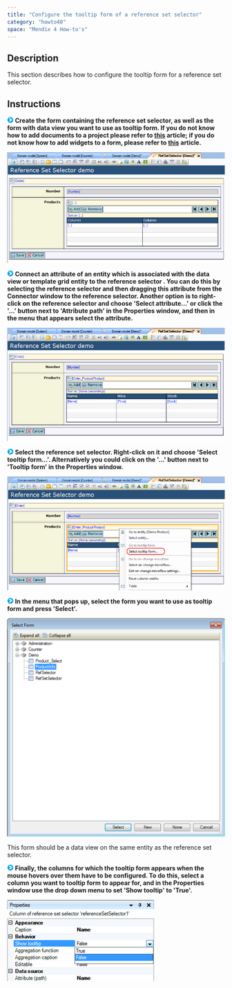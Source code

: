 ```yaml
---
title: "Configure the tooltip form of a reference set selector"
category: "howto40"
space: "Mendix 4 How-to's"
---
```

## Description

This section describes how to configure the tooltip form for a reference set selector.

## Instructions

![](attachments/819203/917932.png) **Create the form containing the reference set selector, as well as the form with data view you want to use as tooltip form. If you do not know how to add documents to a project please refer to [this](add-documents-to-a-module) article; if you do not know how to add widgets to a form, please refer to [this](add-a-widget-to-a-form) article.**

![](attachments/2621471/2752686.png)

![](attachments/819203/917932.png) **Connect an attribute of an entity which is associated with the data view or template grid entity to the reference selector . You can do this by selecting the reference selector and then dragging this attribute from the Connector window to the reference selector. Another option is to right-click on the reference selector and choose 'Select attribute...' or click the '...' button next to 'Attribute path' in the Properties window, and then in the menu that appears select the attribute.**

![](attachments/2621471/2752687.png)

![](attachments/819203/917932.png) **Select the reference set selector. Right-click on it and choose 'Select tooltip form...'. Alternatively you could click on the '...' button next to 'Tooltip form' in the Properties window.**

![](attachments/2621471/2752688.png)

![](attachments/819203/917932.png) **In the menu that pops up, select the form you want to use as tooltip form and press 'Select'.**

![](attachments/2621471/2752693.png)

This form should be a data view on the same entity as the reference set selector.

![](attachments/819203/917932.png) **Finally, the columns for which the tooltip form appears when the mouse hovers over them have to be configured. To do this, select a column you want to tooltip form to appear for, and in the Properties window use the drop down menu to set 'Show tooltip' to 'True'.**

![](attachments/2621471/2752692.png)

